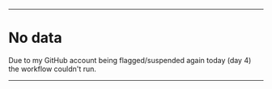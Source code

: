 
***

# No data

Due to my GitHub account being flagged/suspended again today (day 4) the workflow couldn't run.

***
